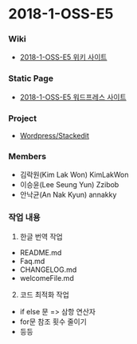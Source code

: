 # 2018-1-OSS-E5

### Wiki
  - [2018-1-OSS-E5 위키 사이트](https://github.com/18-1-SKKU-OSS/2018-1-OSS-E5/wiki)
  
### Static Page
  - [2018-1-OSS-E5 워드프레스 사이트](http://54.165.130.176/wordpress/)

### Project
  - [Wordpress/Stackedit](https://github.com/benweet/stackedit)

### Members
  - 김락원(Kim Lak Won) KimLakWon
  - 이승윤(Lee Seung Yun) Zzibob
  - 안낙균(An Nak Kyun) annakky 
### 작업 내용
1. 한글 번역 작업
- README.md
- Faq.md
- CHANGELOG.md
- welcomeFile.md

2. 코드 최적화 작업
- if else 문 => 삼항 연산자
- for문 참조 횟수 줄이기
- 등등
